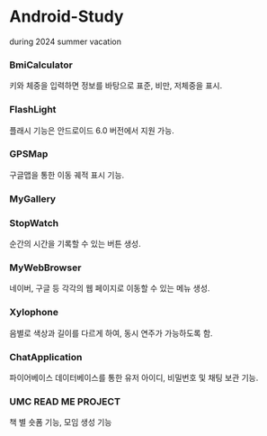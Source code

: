 # Android-Study
during 2024 summer vacation

### BmiCalculator

키와 체중을 입력하면 정보를 바탕으로 표준, 비만, 저체중을 표시.

### FlashLight

플래시 기능은 안드로이드 6.0 버전에서 지원 가능.

### GPSMap


구글맵을 통한 이동 궤적 표시 기능.

### MyGallery

### StopWatch

순간의 시간을 기록할 수 있는 버튼 생성.

### MyWebBrowser

네이버, 구글 등 각각의 웹 페이지로 이동할 수 있는 메뉴 생성.

### Xylophone

음별로 색상과 길이를 다르게 하여, 동시 연주가 가능하도록 함.

### ChatApplication

파이어베이스 데이터베이스를 통한 유저 아이디, 비밀번호 및 채팅 보관 기능.


### UMC READ ME PROJECT

책 별 숏폼 기능, 모임 생성 기능

